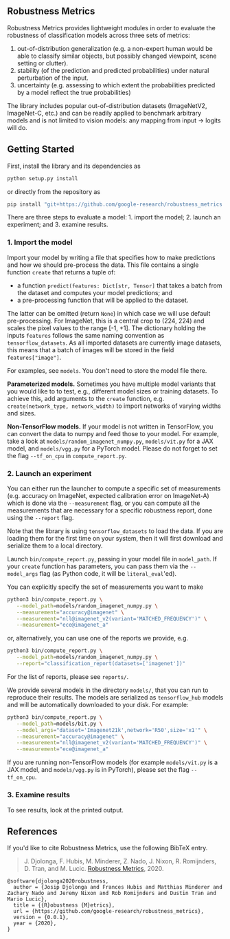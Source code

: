 ## Robustness Metrics

Robustness Metrics provides lightweight modules in order to evaluate the robustness of classification models across three sets of metrics:

1.  out-of-distribution generalization (e.g. a non-expert human would be able to classify similar objects, but possibly changed viewpoint, scene setting or clutter).
2.  stability (of the prediction and predicted probabilities) under natural perturbation of the input.
3.  uncertainty (e.g. assessing to which extent the probabilities predicted by a model reflect the true probabilities)

The library includes popular out-of-distribution datasets (ImageNetV2, ImageNet-C, etc.) and can be readily applied to benchmark arbitrary models and is not limited to vision models: any mapping from input -> logits will do.

## Getting Started

First, install the library and its dependencies as

```sh
python setup.py install
```

or directly from the repository as

```sh
pip install "git+https://github.com/google-research/robustness_metrics.git#egg=robustness_metrics"
```

There are three steps to evaluate a model: 1. import the model; 2. launch an
experiment; and 3. examine results.

### 1. Import the model

Import your model by writing a file that specifies how to make predictions and
how we should pre-process the data. This file contains a single function
`create` that returns a tuple of:

 * a function `predict(features: Dict[str, Tensor]` that takes a batch from the
   dataset and computes your model predictions; and
 * a pre-processing function that will be applied to the dataset.

The latter can be omitted (return `None`) in which case we will use default
pre-processing. For ImageNet, this is a central crop to (224, 224) and scales
the pixel values to the range [-1, +1]. The dictionary holding the inputs
`features` follows the same naming convention as `tensorflow_datasets`. As all
imported datasets are currently image datasets, this means that a batch of
images will be stored in the field `features["image"]`.

<!-- TODO(trandustin): Add GitHub links to filenames displayed in open-source.-->
For examples, see `models`. You don't need to store the model file there.

__Parameterized models.__ Sometimes you have multiple model variants that you
would like to to test, e.g., different model sizes or training datasets. To
achieve this, add arguments to the `create` function, e.g. `create(network_type,
network_width)` to import networks of varying widths and sizes.

__Non-TensorFlow models.__ If your model is not written in TensorFlow, you can
convert the data to numpy and feed those to your model. For example, take a look
at `models/random_imagenet_numpy.py`, `models/vit.py` for a JAX model, and
`models/vgg.py` for a PyTorch model. Please do not forget to set the flag
`--tf_on_cpu` in `compute_report.py`.

### 2. Launch an experiment

You can either run the launcher to compute a specific set of measurements (e.g.
accuracy on ImageNet, expected calibration error on ImageNet-A) which is done
via the `--measurement` flag, or you can compute all the measurements that are
necessary for a specific robustness report, done using the `--report` flag.

Note that the library is using `tensorflow_datasets` to load the data. If
you are loading them for the first time on your system, then it will first
download and serialize them to a local directory.

Launch `bin/compute_report.py`, passing in your model
file in `model_path`. If your `create` function has parameters, you can
pass them via the `--model_args` flag (as Python code, it will be
`literal_eval`'ed).

You can explicitly specify the set of measurements you want to make

```sh
python3 bin/compute_report.py \
   --model_path=models/random_imagenet_numpy.py \
   --measurement="accuracy@imagenet" \
   --measurement="nll@imagenet_v2(variant='MATCHED_FREQUENCY')" \
   --measurement="ece@imagenet_a"
```

or, alternatively, you can use one of the reports we provide, e.g.

```sh
python3 bin/compute_report.py \
   --model_path=models/random_imagenet_numpy.py \
   --report="classification_report(datasets=['imagenet'])"
```

For the list of reports, please see `reports/`.


We provide several models in the directory `models/`, that you can run to
reproduce their results. The models are serialized as `tensorflow_hub`
models and will be automatically downloaded to your disk. For example:

```sh
python3 bin/compute_report.py \
   --model_path=models/bit.py \
   --model_args="dataset='Imagenet21k',network='R50',size='x1'" \
   --measurement="accuracy@imagenet" \
   --measurement="nll@imagenet_v2(variant='MATCHED_FREQUENCY')" \
   --measurement="ece@imagenet_a"
```

If you are running non-TensorFlow models (for example `models/vit.py` is a JAX
model, and `models/vgg.py` is in PyTorch), please set the flag `--tf_on_cpu`.

### 3. Examine results

To see results, look at the printed output.


## References

If you'd like to cite Robustness Metrics, use the following BibTeX entry.

> J. Djolonga, F. Hubis, M. Minderer, Z. Nado, J. Nixon, R. Romijnders, D. Tran, and M.
> Lucic.
> [Robustness Metrics](https://github.com/google-research/robustness_metrics),
> 2020.

```
@software{djolonga2020robustness,
  author = {Josip Djolonga and Frances Hubis and Matthias Minderer and Zachary Nado and Jeremy Nixon and Rob Romijnders and Dustin Tran and Mario Lucic},
  title = {{R}obustness {M}etrics},
  url = {https://github.com/google-research/robustness_metrics},
  version = {0.0.1},
  year = {2020},
}
```
